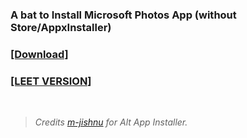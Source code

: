 ### A bat to Install Microsoft Photos App (without Store/AppxInstaller)
### [[Download]](https://github.com/gzmatte/ms-photos/releases/download/1/P-Installer.bat)

### [[LEET VERSION]](https://github.com/gzmatte/ms-photos/releases/download/1/ms-photos.bat)

</br> 


> _Credits [m-jishnu](https://github.com/m-jishnu/alt-app-installer) for Alt App Installer._
